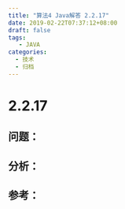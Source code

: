 ```yaml
---
title: "算法4 Java解答 2.2.17"
date: 2019-02-22T07:37:12+08:00
draft: false
tags:
   - JAVA
categories:
  - 技术
  - 归档
---
```



# 2.2.17

## 问题：


## 分析：


## 参考：


